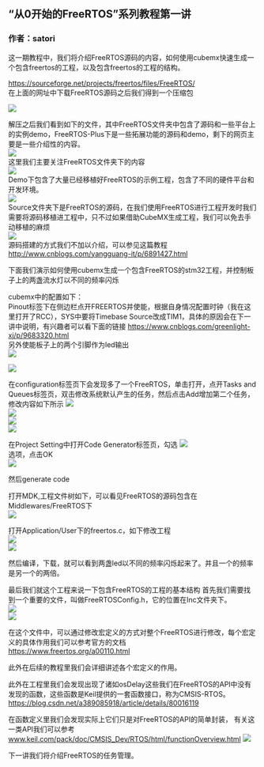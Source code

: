 
## “从0开始的FreeRTOS”系列教程第一讲

### 作者：satori
这一期教程中，我们将介绍FreeRTOS源码的内容，如何使用cubemx快速生成一个包含freertos的工程，以及包含freertos的工程的结构。</br>

https://sourceforge.net/projects/freertos/files/FreeRTOS/</br>
在上面的网址中下载FreeRTOS源码之后我们得到一个压缩包</br>

![](../pic/lesson2_1.png)</br>

解压之后我们看到如下的文件，其中FreeRTOS文件夹中包含了源码和一些平台上的实例demo，FreeRTOS-Plus下是一些拓展功能的源码和demo，剩下的网页主要是一些介绍性的内容。</br>
![](../pic/lesson2_2.png)</br>
这里我们主要关注FreeRTOS文件夹下的内容</br>
![](../pic/lesson2_3.png)</br>
Demo下包含了大量已经移植好FreeRTOS的示例工程，包含了不同的硬件平台和开发环境。</br>
![](../pic/lesson2_4.png)</br>
Source文件夹下是FreeRTOS的源码，在我们使用FreeRTOS进行工程开发时我们需要将源码移植进工程中，只不过如果借助CubeMX生成工程，我们可以免去手动移植的麻烦</br>
![](../pic/lesson2_5.png)</br>
源码搭建的方式我们不加以介绍，可以参见这篇教程</br>
http://www.cnblogs.com/yangguang-it/p/6891427.html

下面我们演示如何使用cubemx生成一个包含FreeRTOS的stm32工程，并控制板子上的两盏流水灯以不同的频率闪烁</br>

cubemx中的配置如下：</br>
Pinout标签下在侧边栏点开FREERTOS并使能，根据自身情况配置时钟（我在这里打开了RCC），SYS中要将Timebase Source改成TIM1，具体的原因会在下一讲中说明，有兴趣者可以看下面的链接
https://www.cnblogs.com/greenlight-xj/p/9683320.html</br>
另外使能板子上的两个引脚作为led输出</br>
![](../pic/lesson2_6.png)</br>

![](../pic/lesson2_7.png)</br>


在configuration标签页下会发现多了一个FreeRTOS，单击打开，点开Tasks and Queues标签页，双击修改系统默认产生的任务，然后点击Add增加第二个任务，修改内容如下所示
![](../pic/lesson2_8.png)</br>
![](../pic/lesson2_9.png)</br>
![](../pic/lesson2_10.png)</br>
![](../pic/lesson2_11.png)</br>





在Project Setting中打开Code Generator标签页，勾选
![](../pic/lesson2_12.png)</br>
选项，点击OK</br>
![](../pic/lesson2_13.png)</br>


然后generate code</br>

打开MDK,工程文件树如下，可以看见FreeRTOS的源码包含在Middlewares/FreeRTOS下</br>
![](../pic/lesson2_14.png)</br>

打开Application/User下的freertos.c，如下修改工程</br>
![](../pic/lesson2_15.png)</br>
![](../pic/lesson2_16.png)</br>

然后编译，下载，就可以看到两盏led以不同的频率闪烁起来了。并且一个的频率是另一个的两倍。</br>

最后我们就这个工程来说一下包含FreeRTOS的工程的基本结构
首先我们需要找到一个重要的文件，叫做FreeRTOSConfig.h，它的位置在Inc文件夹下。</br>
![](../pic/lesson2_17.png)</br>
![](../pic/lesson2_18.png)</br>

在这个文件中，可以通过修改宏定义的方式对整个FreeRTOS进行修改，每个宏定义的具体作用我们可以参考官方的文档</br>
https://www.freertos.org/a00110.html

此外在后续的教程里我们会详细讲述各个宏定义的作用。</br>

此外在工程里我们会发现出现了诸如osDelay这些我们在FreeRTOS的API中没有发现的函数，这些函数是Keil提供的一套函数接口，称为CMSIS-RTOS。</br>
https://blog.csdn.net/a389085918/article/details/80016119</br>

在函数定义里我们会发现实际上它们只是对FreeRTOS的API的简单封装，
有关这一类API我们可以参考</br>
www.keil.com/pack/doc/CMSIS_Dev/RTOS/html/functionOverview.html
![](../pic/lesson2_19.png)</br>

下一讲我们将介绍FreeRTOS的任务管理。</br>

